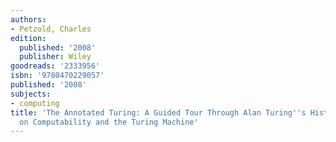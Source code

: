 ```yaml
---
authors:
- Petzold, Charles
edition:
  published: '2008'
  publisher: Wiley
goodreads: '2333956'
isbn: '9780470229057'
published: '2008'
subjects:
- computing
title: 'The Annotated Turing: A Guided Tour Through Alan Turing''s Historic Paper
  on Computability and the Turing Machine'
---
```


